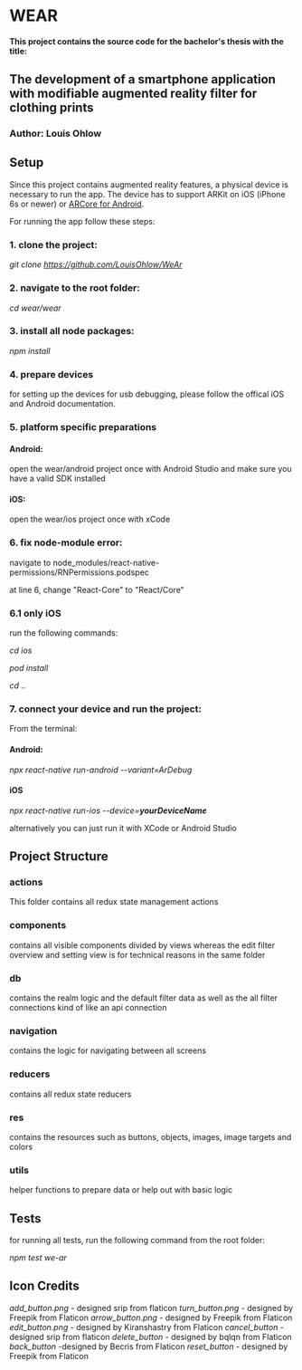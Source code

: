 # WEAR 
#### This project contains the source code for the bachelor's thesis with the title:
## The development of a smartphone application with modifiable augmented reality filter for clothing prints
### Author: Louis Ohlow

## Setup
Since this project contains augmented reality features, a physical device is necessary to run the app.
The device has to support ARKit on iOS (iPhone 6s or newer) or [ARCore for Android](https://developers.google.com/ar/discover/supported-devices).

For running the app follow these steps:
### 1. clone the project: 

*git clone https://github.com/LouisOhlow/WeAr*

### 2. navigate to the root folder: 

*cd wear/wear*

### 3. install all node packages:

*npm install*

### 4. prepare devices

for setting up the devices for usb debugging, please follow the offical iOS and Android documentation.

### 5. platform specific preparations

#### Android: 

open the wear/android project once with Android Studio and make sure you have a valid SDK installed

#### iOS:     

open the wear/ios project once with xCode

### 6. fix node-module error:

navigate to node_modules/react-native-permissions/RNPermissions.podspec

at line 6, change "React-Core" to "React/Core"

### 6.1 only iOS

run the following commands:

*cd ios*

*pod install*

*cd ..*

### 7. connect your device and run the project:

From the terminal:

#### Android: 
*npx react-native run-android --variant=ArDebug*

#### iOS
*npx react-native run-ios --device=**yourDeviceName***

alternatively you can just run it with XCode or Android Studio

## Project Structure 
### actions

This folder contains all redux state management actions

### components

contains all visible components divided by views whereas the 
edit filter overview and setting view is for technical reasons in the same folder

### db

contains the realm logic and the default filter data
as well as the all filter connections kind of like an api connection

### navigation

contains the logic for navigating between all screens

### reducers

contains all redux state reducers

### res

contains the resources such as buttons, objects, images, image targets and colors

### utils

helper functions to prepare data or help out with basic logic

## Tests 

for running all tests, run the following command from the root folder:

*npm test we-ar*

## Icon Credits

*add_button.png* - designed srip from flaticon
*turn_button.png* - designed by Freepik from Flaticon
*arrow_button.png* - designed by Freepik from Flaticon
*edit_button.png* - designed by Kiranshastry from Flaticon
*cancel_button* - designed srip from flaticon
*delete_button* - designed by bqlqn from Flaticon
*back_button* -designed by Becris from Flaticon
*reset_button* - designed by Freepik from Flaticon


